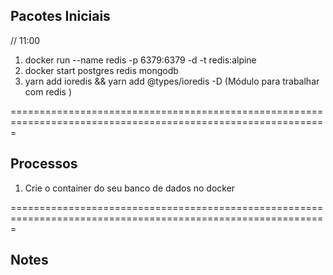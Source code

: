 ## Pacotes Iniciais

// 11:00

1. docker run --name redis -p 6379:6379 -d -t redis:alpine
2. docker start postgres redis mongodb
3. yarn add ioredis && yarn add @types/ioredis -D (Módulo para trabalhar com redis )

=============================================================================================================

## Processos

1. Crie o container do seu banco de dados no docker

=============================================================================================================

## Notes
